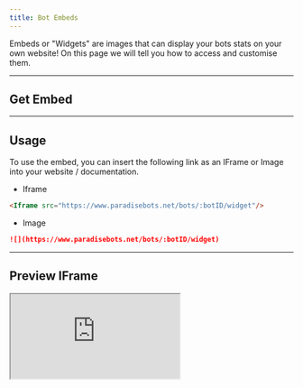 ```yaml
---
title: Bot Embeds
---
```


Embeds or "Widgets" are images that can display your bots stats on your own website! On this page we will tell you how to access and customise them.

---

## Get Embed

<Route method="GET" path="/bots/{botid}/widget" />

---

## Usage
To use the embed, you can insert the following link as an IFrame or Image into your website / documentation.

* Iframe
```markdown
<Iframe src="https://www.paradisebots.net/bots/:botID/widget"/>
```

* Image
```markdown
![](https://www.paradisebots.net/bots/:botID/widget)
```

---

## Preview IFrame

<Iframe src="https://paradisebots.net/bots/746631296515571725/widget"/>

---

In this example we used just a plain embed which defaults to .svg, We also used a Iframe to display the example
